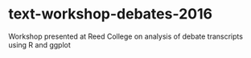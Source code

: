 # text-workshop-debates-2016
Workshop presented at Reed College on analysis of debate transcripts using R and ggplot
